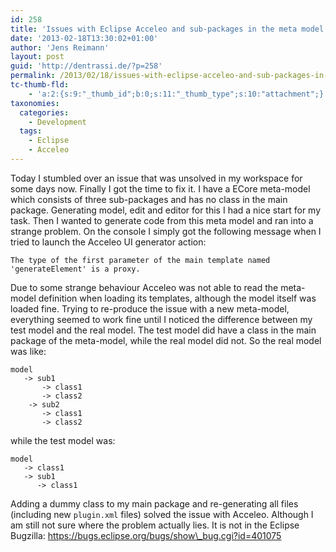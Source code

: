 ```yaml
---
id: 258
title: 'Issues with Eclipse Acceleo and sub-packages in the meta model'
date: '2013-02-18T13:30:02+01:00'
author: 'Jens Reimann'
layout: post
guid: 'http://dentrassi.de/?p=258'
permalink: /2013/02/18/issues-with-eclipse-acceleo-and-sub-packages-in-the-meta-model/
tc-thumb-fld:
    - 'a:2:{s:9:"_thumb_id";b:0;s:11:"_thumb_type";s:10:"attachment";}'
taxonomies:
  categories:
    - Development
  tags:
    - Eclipse
    - Acceleo
---
```


Today I stumbled over an issue that was unsolved in my workspace for some days now. Finally I got the time to fix it. I have a ECore meta-model which consists of three sub-packages and has no class in the main package. Generating model, edit and editor for this I had a nice start for my task. Then I wanted to generate code from this meta model and ran into a strange problem. On the console I simply got the following message when I tried to launch the Acceleo UI generator action:

```
The type of the first parameter of the main template named 'generateElement' is a proxy.
```

<!-- more -->

Due to some strange behaviour Acceleo was not able to read the meta-model definition when loading its templates, although the model itself was loaded fine. Trying to re-produce the issue with a new meta-model, everything seemed to work fine until I noticed the difference between my test model and the real model. The test model did have a class in the main package of the meta-model, while the real model did not. So the real model was like:

```
model
   -> sub1
       -> class1
       -> class2
    -> sub2
       -> class1
       -> class2
```

while the test model was:

```
model
   -> class1
   -> sub1
      -> class1
```

Adding a dummy class to my main package and re-generating all files (including new `plugin.xml` files) solved the issue with Acceleo. Although I am still not sure where the problem actually lies. It is not in the Eclipse Bugzilla: <https://bugs.eclipse.org/bugs/show\_bug.cgi?id=401075>
